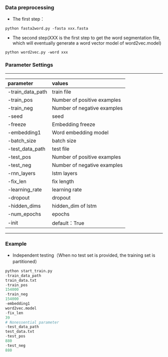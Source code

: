 
### Data preprocessing
* The first step：
```
python fasta2word.py -fasta xxx.fasta
```
* The second step(XXX is the first step to get the word segmentation file, which will eventually generate a word vector model of word2vec.model)
```
python word2vec.py -word xxx
```


### Parameter Settings
*********
|parameter|values|
|:-|:-|  
|-train_data_path|train file|    
-train_pos|    	Number of positive examples  
-train_neg|     Number of negative examples  
-seed     |    seed
-freeze     |     Embedding freeze
-embedding1      |  Word embedding model
-batch_size|    batch size
-test_data_path  | 	  test file
-test_pos   | 	Number of positive examples   
-test_neg  |		Number of negative examples
-rnn_layers|lstm layers
-fix_len   |  fix length
-learning_rate   | learning rate
-dropout| dropout
-hidden_dims|hidden_dim of lstm
-num_epochs|epochs
-init|default：True
************
### Example
* Independent testing（When no test set is provided, the training set is partitioned）
```py
python start_train.py
-train_data_path
train_data.txt
-train_pos
154000
-train_neg
154000
-embedding1
word2vec.model
-fix_len
39
# Nonessential parameter
-test_data_path
test_data.txt
-test_pos
880
-test_neg
880
```

